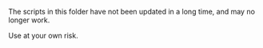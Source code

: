 The scripts in this folder have not been updated in a long time,
and may no longer work.

Use at your own risk.